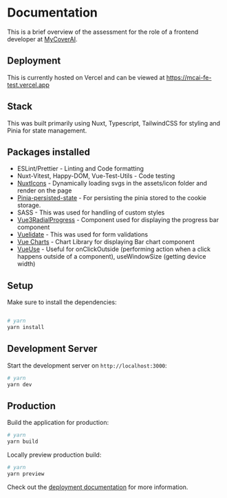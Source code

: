 # Documentation

This is a brief overview of the assessment for the role of a frontend developer at [MyCoverAI](https://www.mycover.ai/).

## Deployment

This is currently hosted on Vercel and can be viewed at https://mcai-fe-test.vercel.app

## Stack

This was built primarily using Nuxt, Typescript, TailwindCSS for styling and Pinia for state management.

## Packages installed

+ ESLint/Prettier - Linting and Code formatting
+ Nuxt-Vitest, Happy-DOM, Vue-Test-Utils - Code testing
+ [NuxtIcons](https://nuxt.com/modules/icons) - Dynamically loading svgs in the assets/icon folder and render on the page
+ [Pinia-persisted-state](https://prazdevs.github.io/pinia-plugin-persistedstate/) - For persisting the pinia stored to the cookie storage.
+ SASS - This was used for handling of custom styles
+ [Vue3RadialProgress](https://vue3-radial-progress.vercel.app/) - Component used for displaying the progress bar component
+ [Vuelidate](https://vuelidate-next.netlify.app/) - This was used for form validations
+ [Vue Charts](https://vue-chart-3.netlify.app/guide/#introduction) - Chart Library for displaying Bar chart component
+ [VueUse](https://vueuse.org/) - Useful for onClickOutside (performing action when a click happens outside of a component), useWindowSize (getting device width)

## Setup

Make sure to install the dependencies:

```bash

# yarn
yarn install

```

## Development Server

Start the development server on `http://localhost:3000`:

```bash
# yarn
yarn dev

```

## Production

Build the application for production:

```bash
# yarn
yarn build

```

Locally preview production build:

```bash
# yarn
yarn preview
```

Check out the [deployment documentation](https://nuxt.com/docs/getting-started/deployment) for more information.
